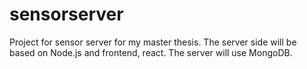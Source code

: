 # sensorserver
Project for sensor server for my master thesis. The server side will be based on Node.js and frontend, react. The server will use MongoDB.
